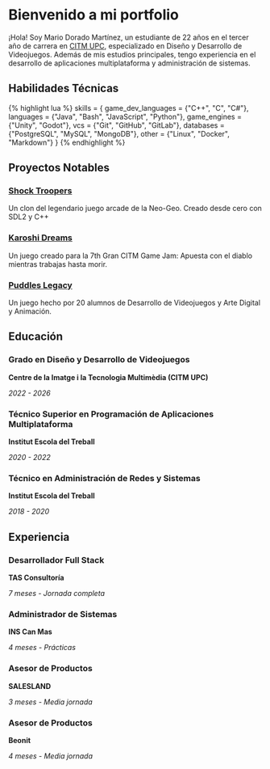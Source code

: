 <h1>Bienvenido a mi portfolio</h1>

¡Hola! Soy Mario Dorado Martínez, un estudiante de 22 años en el tercer año de carrera en <a href="https://www.citm.upc.edu/esp/estudis/graus-videojocs/">CITM UPC</a>, especializado en Diseño y Desarrollo de Videojuegos. Además de mis estudios principales, tengo experiencia en el desarrollo de aplicaciones multiplataforma y administración de sistemas.

## Habilidades Técnicas

{% highlight lua %}
skills = {
  game_dev_languages = {"C++", "C", "C#"},
  languages = {"Java", "Bash", "JavaScript", "Python"},
  game_engines = {"Unity", "Godot"},
  vcs = {"Git", "GitHub", "GitLab"},
  databases = {"PostgreSQL", "MySQL", "MongoDB"},
  other = {"Linux", "Docker", "Markdown"}
}
{% endhighlight %}

## Proyectos Notables

<div class="grid">
  <div class="card">
    <h3><a href="{{ site.baseurl_root }}/es/posts/2024/01/10/Schock-Troopers/">Shock Troopers</a></h3>
    <p>Un clon del legendario juego arcade de la Neo-Geo. Creado desde cero con SDL2 y C++</p>
  </div>
  <div class="card">
    <h3><a href="{{ site.baseurl_root }}/es/posts/2024/02/01/Karoshi-Dreams/">Karoshi Dreams</a></h3>
    <p>Un juego creado para la 7th Gran CITM Game Jam: Apuesta con el diablo mientras trabajas hasta morir.</p> 
  </div>
  <div class="card">
    <h3><a href="{{ site.baseurl_root }}/es/posts/2024/06/13/Puddles-Legacy/">Puddles Legacy</a></h3>
    <p>Un juego hecho por 20 alumnos de Desarrollo de Videojuegos y Arte Digital y Animación.</p>
  </div>
</div>

## Educación

<div class="grid">
  <div class="card">
    <h3>Grado en Diseño y Desarrollo de Videojuegos</h3>
    <p class="card-subtitle"><strong>Centre de la Imatge i la Tecnologia Multimèdia (CITM UPC)</strong></p>
    <p class="card-subtitle"><em>2022 - 2026</em></p>
  </div>
  
  <div class="card">
    <h3>Técnico Superior en Programación de Aplicaciones Multiplataforma</h3>
    <p class="card-subtitle"><strong>Institut Escola del Treball</strong></p>
    <p class="card-subtitle"><em>2020 - 2022</em></p>
  </div>
  
  <div class="card">
    <h3>Técnico en Administración de Redes y Sistemas</h3>
    <p class="card-subtitle"><strong>Institut Escola del Treball</strong></p>
    <p class="card-subtitle"><em>2018 - 2020</em></p>
  </div>
</div>

## Experiencia

<div class="grid">
  <div class="card">
    <h3>Desarrollador Full Stack</h3>
    <p class="card-subtitle"><strong>TAS Consultoría</strong></p>
    <p class="card-subtitle"><em>7 meses - Jornada completa</em></p>
  </div>

  <div class="card">
    <h3>Administrador de Sistemas</h3>
    <p class="card-subtitle"><strong>INS Can Mas</strong></p>
    <p class="card-subtitle"><em>4 meses - Prácticas</em></p>
  </div>

  <div class="card">
    <h3>Asesor de Productos</h3>
    <p class="card-subtitle"><strong>SALESLAND</strong></p>
    <p class="card-subtitle"><em>3 meses - Media jornada</em></p>
  </div>

  <div class="card">
    <h3>Asesor de Productos</h3>
    <p class="card-subtitle"><strong>Beonit</strong></p>
    <p class="card-subtitle"><em>4 meses - Media jornada</em></p>
  </div>
</div>